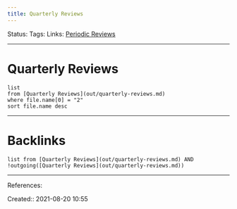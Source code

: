 ```yaml
---
title: Quarterly Reviews
---
```

Status: 
Tags: 
Links: [Periodic Reviews](out/periodic-reviews.md)
___
# Quarterly Reviews
```dataview
list 
from [Quarterly Reviews](out/quarterly-reviews.md)
where file.name[0] = "2"
sort file.name desc
```
___
# Backlinks
```dataview
list from [Quarterly Reviews](out/quarterly-reviews.md) AND !outgoing([Quarterly Reviews](out/quarterly-reviews.md))
```
___
References:

Created:: 2021-08-20 10:55
